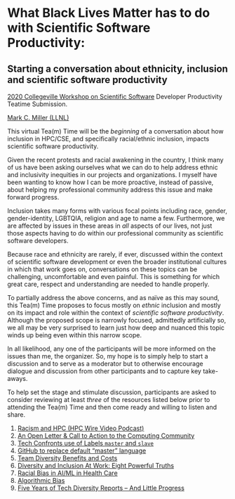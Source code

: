 # What Black Lives Matter has to do with Scientific Software Productivity:

## Starting a conversation about ethnicity, inclusion and scientific software productivity

[2020 Collegeville Workshop on Scientific Software](https://collegeville.github.io/CW20/) Developer Productivity Teatime Submission.

[Mark C. Miller (LLNL)](https://github.com/markcmiller86)

This virtual Tea(m) Time will be the *beginning* of a conversation about how
inclusion in HPC/CSE, and specifically racial/ethnic inclusion, impacts
scientific software productivity.

Given the recent protests and racial awakening in the country, I think many
of us have been asking ourselves what we can do to help address ethnic and
inclusivity inequities in our projects and organizations. I myself have been
wanting to know how I can be more proactive, instead of passive, about
helping my professional community address this issue and make forward progress.

Inclusion takes many forms with various focal points including race, gender,
gender-identity, LGBTQIA, religion and age to name a few. Furthermore, we are
affected by issues in these areas in *all* aspects of our lives, not just those
aspects having to do within our professional community as scientific software
developers.

Because race and ethnicity are rarely, if ever, discussed within the context
of scientific software development or even the broader institutional cultures
in which that work goes on, conversations on these topics can be challenging,
uncomfortable and even painful. This is something for which great care,
respect and understanding are needed to handle properly.

To partially address the above concerns, and as naïve as this may sound, this
Tea(m) Time proposes to focus mostly on *ethnic* inclusion and mostly on its
impact and role within the context of *scientific software productivity*.
Although the proposed scope is narrowly focused, admittedly artificially so,
we all may be very surprised to learn just how deep and nuanced this topic
winds up being even within this narrow scope.

In all likelihood, any one of the participants will be more informed on the
issues than me, the organizer. So, my hope is to simply help to start a
discussion and to serve as a moderator but to otherwise encourage dialogue
and discussion from other participants and to capture key take-aways.

To help set the stage and stimulate discussion, participants are asked to
consider reviewing at least *three* of the resources listed below prior to
attending the Tea(m) Time and then come ready and willing to listen and
share.

1. [Racism and HPC (HPC Wire Video Podcast)](https://www.hpcwire.com/2020/06/29/racism-and-hpc-special-podcast)
2. [An Open Letter & Call to Action to the Computing Community](https://blackincomputing.org/)
3. [Tech Confronts use of Labels `master` and `slave`](https://www.wired.com/story/tech-confronts-use-labels-master-slave/)
3. [GitHub to replace default “master” language](https://www.zdnet.com/article/github-to-replace-master-with-alternative-term-to-avoid-slavery-references/)
4. [Team Diversity Benefits and Costs](https://en.wikipedia.org/wiki/Team_diversity#Benefits_and_costs_to_teams)
5. [Diversity and Inclusion At Work: Eight Powerful Truths](https://www2.deloitte.com/us/en/insights/deloitte-review/issue-22/diversity-and-inclusion-at-work-eight-powerful-truths.html)
6. [Racial Bias in AI/ML in Health Care](https://www.nature.com/articles/d41586-019-03228-6)
7. [Algorithmic Bias](https://en.wikipedia.org/wiki/Algorithmic_bias)
8. [Five Years of Tech Diversity Reports – And Little Progress](https://www.wired.com/story/five-years-tech-diversity-reports-little-progress/)
